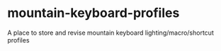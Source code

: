 # mountain-keyboard-profiles
A place to store and revise mountain keyboard lighting/macro/shortcut profiles
